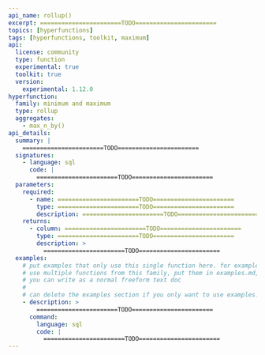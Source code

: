 ```yaml
---
api_name: rollup()
excerpt: =======================TODO=======================
topics: [hyperfunctions]
tags: [hyperfunctions, toolkit, maximum]
api:
  license: community
  type: function
  experimental: true
  toolkit: true
  version:
    experimental: 1.12.0
hyperfunction:
  family: minimum and maximum
  type: rollup
  aggregates:
    - max_n_by()
api_details:
  summary: |
    =======================TODO=======================
  signatures:
    - language: sql
      code: |
        =======================TODO=======================
  parameters:
    required:
      - name: =======================TODO=======================
        type: =======================TODO=======================
        description: =======================TODO=======================
    returns:
      - column: =======================TODO=======================
        type: =======================TODO=======================
        description: >
          =======================TODO=======================
  examples:
    # put examples that only use this single function here. for examples that
    # use multiple functions from this family, put them in examples.md, which
    # you can write as a normal freeform text doc
    # 
    # can delete the examples section if you only want to use examples.md
    - description: >
        =======================TODO=======================
      command:
        language: sql
        code: |
          =======================TODO=======================
---
```


